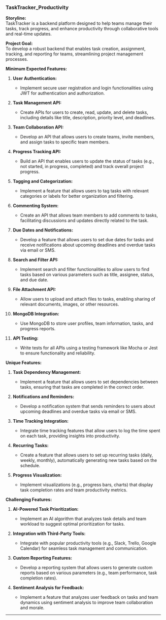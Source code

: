 ### TaskTracker_Productivity

**Storyline:**  
TaskTracker is a backend platform designed to help teams manage their tasks, track progress, and enhance productivity through collaborative tools and real-time updates.

**Project Goal:**  
To develop a robust backend that enables task creation, assignment, tracking, and reporting for teams, streamlining project management processes.

**Minimum Expected Features:**

1. **User Authentication:**

   - Implement secure user registration and login functionalities using JWT for authentication and authorization.

2. **Task Management API:**

   - Create APIs for users to create, read, update, and delete tasks, including details like title, description, priority level, and deadlines.

3. **Team Collaboration API:**

   - Develop an API that allows users to create teams, invite members, and assign tasks to specific team members.

4. **Progress Tracking API:**

   - Build an API that enables users to update the status of tasks (e.g., not started, in progress, completed) and track overall project progress.

5. **Tagging and Categorization:**

   - Implement a feature that allows users to tag tasks with relevant categories or labels for better organization and filtering.

6. **Commenting System:**

   - Create an API that allows team members to add comments to tasks, facilitating discussions and updates directly related to the task.

7. **Due Dates and Notifications:**

   - Develop a feature that allows users to set due dates for tasks and receive notifications about upcoming deadlines and overdue tasks via email or SMS.

8. **Search and Filter API:**

   - Implement search and filter functionalities to allow users to find tasks based on various parameters such as title, assignee, status, and due date.

9. **File Attachment API:**

   - Allow users to upload and attach files to tasks, enabling sharing of relevant documents, images, or other resources.

10. **MongoDB Integration:**

    - Use MongoDB to store user profiles, team information, tasks, and progress reports.

11. **API Testing:**
    - Write tests for all APIs using a testing framework like Mocha or Jest to ensure functionality and reliability.

**Unique Features:**

1. **Task Dependency Management:**

   - Implement a feature that allows users to set dependencies between tasks, ensuring that tasks are completed in the correct order.

2. **Notifications and Reminders:**

   - Develop a notification system that sends reminders to users about upcoming deadlines and overdue tasks via email or SMS.

3. **Time Tracking Integration:**

   - Integrate time tracking features that allow users to log the time spent on each task, providing insights into productivity.

4. **Recurring Tasks:**

   - Create a feature that allows users to set up recurring tasks (daily, weekly, monthly), automatically generating new tasks based on the schedule.

5. **Progress Visualization:**
   - Implement visualizations (e.g., progress bars, charts) that display task completion rates and team productivity metrics.

**Challenging Features:**

1. **AI-Powered Task Prioritization:**

   - Implement an AI algorithm that analyzes task details and team workload to suggest optimal prioritization for tasks.

2. **Integration with Third-Party Tools:**

   - Integrate with popular productivity tools (e.g., Slack, Trello, Google Calendar) for seamless task management and communication.

3. **Custom Reporting Features:**

   - Develop a reporting system that allows users to generate custom reports based on various parameters (e.g., team performance, task completion rates).

4. **Sentiment Analysis for Feedback:**
   - Implement a feature that analyzes user feedback on tasks and team dynamics using sentiment analysis to improve team collaboration and morale.

---
